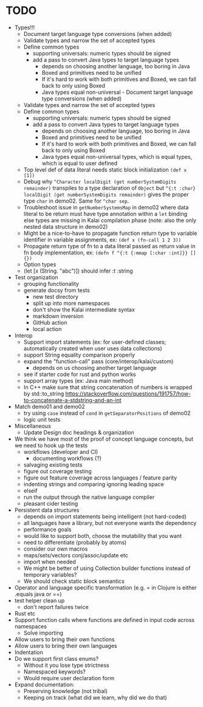# TODO

* Types!!!
  - Document target language type conversions (when added)
  - Validate types and narrow the set of accepted types
  - Define common types
    - supporting universals: numeric types should be signed
    - add a pass to convert Java types to target language types
      * depends on choosing another language, too boring in Java
      - Boxed and primitives need to be unified
      - If it's hard to work with both primitives and Boxed,
        we can fall back to only using Boxed
      - Java types equal non-universal - Document target language type conversions (when added)
  - Validate types and narrow the set of accepted types
  - Define common types
    - supporting universals: numeric types should be signed
    - add a pass to convert Java types to target language types
      * depends on choosing another language, too boring in Java
      - Boxed and primitives need to be unified
      - If it's hard to work with both primitives and Boxed,
        we can fall back to only using Boxed
      - Java types equal non-universal types, which is equal types, which is equal to user defined
  - Top level def of data literal needs static block initialization `(def x [1])`
  - Debug why `^Character localDigit (get numberSystemDigits remainder)` transpiles to a type declaration of `Object` but `^{:t :char} localDigit (get numberSystemDigits remainder)` gives the proper type `char` in demo02. Same for `^char sep`.
  - Troubleshoot issue in `getNumberSystemsMap` in demo02 where data literal to be return must have type annotation within a `let` binding else types are missing in Kalai compilation phase (note: also the only nested data structure in demo02)
  - Might be a nice-to-have to propagate function return type to variable identifier in variable assignments, ex: `(def x (fn-call 1 2 3))`
  - Propagate return type of fn to a data literal passed as return value in fn body implementation, ex: `(defn f ^{:t {:mmap [:char :int]}} [] {})`
  - Option types
  - (let [x (String. "abc")]) should infer :t :string
* Test organization
  - grouping functionality
  - generate docsy from tests
    - new test directory
    - split up into more namespaces
    - don't show the Kalai intermediate syntax
    - markdown inversion
    - GitHub action
    - local action
* Interop
  - Support import statements (ex: for user-defined classes; automatically created when user uses data collections)
  - support String equality comparison properly
  - expand the "function-call" pass (core/interop/kalai/custom)
    - depends on us choosing another target language
  - see if starter code for rust and python works
  - support array types (ex: Java main method)
  - In C++ make sure that string concatenation of numbers is wrapped by std::to_string https://stackoverflow.com/questions/191757/how-to-concatenate-a-stdstring-and-an-int
* Match demo01 and demo02
  - try using `case` instead of `cond` in `getSeparatorPositions` of demo02
  - logic unit tests
* Miscellaneous
  - Update Design doc headings & organization
* We think we have most of the proof of concept language concepts, but we need to hook up the tests
  - workflows (developer and CI)
    * documenting workflows (?)
  - salvaging existing tests
  - figure out coverage testing
  - figure out feature coverage across languages / feature parity
  - indenting strings and comparing ignoring leading space
  - elseif
  - run the output through the native language compiler
  - pleasant cider testing
* Persistent data structures
  - depends on import statements being intelligent (not hard-coded)
  - all languages have a library, but not everyone wants the dependency
  - performance goals
  - would like to support both, choose the mutability that you want
  - need to differentiate (probably by atoms)
  - consider our own macros
  - maps/sets/vectors conj/assoc/update etc
  - import when needed
  - We might be better of using Collection builder functions instead of temporary variables?
  - We should check static block semantics
* Operator and language specific transformation (e.g. = in Clojure is either .equals java or ==)
* test helper clean up
  - don't report failures twice
* Rust etc
* Support function calls where functions are defined in input code across namespaces
  - Solve importing
* Allow users to bring their own functions
* Allow users to bring their own languages
* Indentation
* Do we support first class enums?
  - Without it you lose type strictness
  - Namespaced keywords?
  - Would require user declaration form
* Expand documentation:
  - Preserving knowledge (not tribal)
  - Keeping on track (what did we learn, why did we do that)

